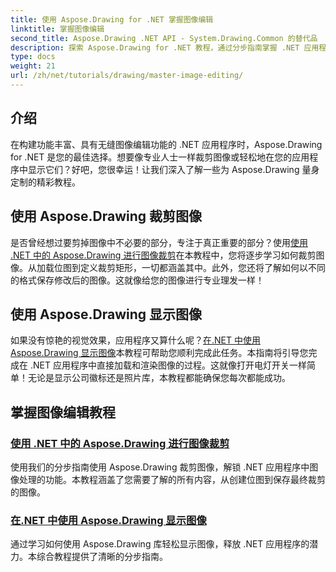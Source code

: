 ```yaml
---
title: 使用 Aspose.Drawing for .NET 掌握图像编辑
linktitle: 掌握图像编辑
second_title: Aspose.Drawing .NET API - System.Drawing.Common 的替代品
description: 探索 Aspose.Drawing for .NET 教程，通过分步指南掌握 .NET 应用程序中的图像编辑、裁剪和显示。
type: docs
weight: 21
url: /zh/net/tutorials/drawing/master-image-editing/
---
```

## 介绍

在构建功能丰富、具有无缝图像编辑功能的 .NET 应用程序时，Aspose.Drawing for .NET 是您的最佳选择。想要像专业人士一样裁剪图像或轻松地在您的应用程序中显示它们？好吧，您很幸运！让我们深入了解一些为 Aspose.Drawing 量身定制的精彩教程。

## 使用 Aspose.Drawing 裁剪图像  
是否曾经想过要剪掉图像中不必要的部分，专注于真正重要的部分？使用[使用 .NET 中的 Aspose.Drawing 进行图像裁剪](./image-cropping/)在本教程中，您将逐步学习如何裁剪图像。从加载位图到定义裁剪矩形，一切都涵盖其中。此外，您还将了解如何以不同的格式保存修改后的图像。这就像给您的图像进行专业理发一样！  

## 使用 Aspose.Drawing 显示图像  
如果没有惊艳的视觉效果，应用程序又算什么呢？[在.NET 中使用 Aspose.Drawing 显示图像](./image-display/)本教程可帮助您顺利完成此任务。本指南将引导您完成在 .NET 应用程序中直接加载和渲染图像的过程。这就像打开电灯开关一样简单！无论是显示公司徽标还是照片库，本教程都能确保您每次都能成功。
  
## 掌握图像编辑教程
### [使用 .NET 中的 Aspose.Drawing 进行图像裁剪](./image-cropping/)
使用我们的分步指南使用 Aspose.Drawing 裁剪图像，解锁 .NET 应用程序中图像处理的功能。本教程涵盖了您需要了解的所有内容，从创建位图到保存最终裁剪的图像。
### [在.NET 中使用 Aspose.Drawing 显示图像](./image-display/)
通过学习如何使用 Aspose.Drawing 库轻松显示图像，释放 .NET 应用程序的潜力。本综合教程提供了清晰的分步指南。
